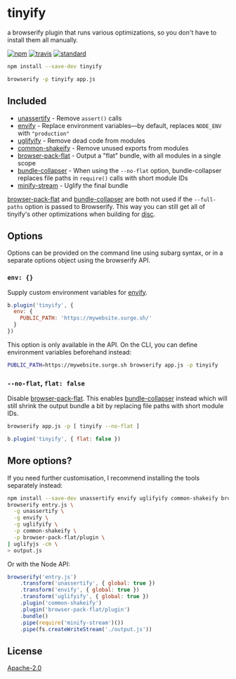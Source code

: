 # tinyify

a browserify plugin that runs various optimizations, so you don't have to install them all manually.

[![npm][npm-image]][npm-url]
[![travis][travis-image]][travis-url]
[![standard][standard-image]][standard-url]

[npm-image]: https://img.shields.io/npm/v/tinyify.svg?style=flat-square
[npm-url]: https://www.npmjs.com/package/tinyify
[travis-image]: https://img.shields.io/travis/browserify/tinyify.svg?style=flat-square
[travis-url]: https://travis-ci.org/browserify/tinyify
[standard-image]: https://img.shields.io/badge/code%20style-standard-brightgreen.svg?style=flat-square
[standard-url]: http://npm.im/standard

```bash
npm install --save-dev tinyify

browserify -p tinyify app.js
```

## Included

 - [unassertify][] - Remove `assert()` calls
 - [envify][] - Replace environment variables—by default, replaces `NODE_ENV` with `"production"`
 - [uglifyify][] - Remove dead code from modules
 - [common-shakeify][] - Remove unused exports from modules
 - [browser-pack-flat][] - Output a "flat" bundle, with all modules in a single scope
 - [bundle-collapser][] - When using the `--no-flat` option, bundle-collapser replaces file paths in `require()` calls with short module IDs
 - [minify-stream][] - Uglify the final bundle

[browser-pack-flat][] and [bundle-collapser][] are both not used if the `--full-paths` option is passed to Browserify.
This way you can still get all of tinyify's other optimizations when building for [disc][].

## Options

Options can be provided on the command line using subarg syntax, or in a separate options object using the browserify API.

### `env: {}`

Supply custom environment variables for [envify][].

```js
b.plugin('tinyify', {
  env: {
    PUBLIC_PATH: 'https://mywebsite.surge.sh/'
  }
})
```

This option is only available in the API.
On the CLI, you can define environment variables beforehand instead:

```bash
PUBLIC_PATH=https://mywebsite.surge.sh browserify app.js -p tinyify
```

### `--no-flat`, `flat: false`

Disable [browser-pack-flat][].
This enables [bundle-collapser][] instead which will still shrink the output bundle a bit by replacing file paths with short module IDs.

```bash
browserify app.js -p [ tinyify --no-flat ]
```

```js
b.plugin('tinyify', { flat: false })
```

## More options?

If you need further customisation, I recommend installing the tools separately instead:

```bash
npm install --save-dev unassertify envify uglifyify common-shakeify browser-pack-flat uglify-js
browserify entry.js \
  -g unassertify \
  -g envify \
  -g uglifyify \
  -p common-shakeify \
  -p browser-pack-flat/plugin \
| uglifyjs -cm \
> output.js
```

Or with the Node API:

```js
browserify('entry.js')
    .transform('unassertify', { global: true })
    .transform('envify', { global: true })
    .transform('uglifyify', { global: true })
    .plugin('common-shakeify')
    .plugin('browser-pack-flat/plugin')
    .bundle()
    .pipe(require('minify-stream')())
    .pipe(fs.createWriteStream('./output.js'))
```

## License

[Apache-2.0](./LICENSE.md)

[unassertify]: https://github.com/unassert-js/unassertify
[envify]: https://github.com/hughsk/envify
[uglifyify]: https://github.com/hughsk/uglifyify
[common-shakeify]: https://github.com/browserify/common-shakeify
[browser-pack-flat]: https://github.com/goto-bus-stop/browser-pack-flat
[bundle-collapser]: https://github.com/substack/bundle-collapser
[minify-stream]: https://github.com/goto-bus-stop/minify-stream
[browser-pack]: https://github.com/browserify/browser-pack
[disc]: https://github.com/hughsk/disc
